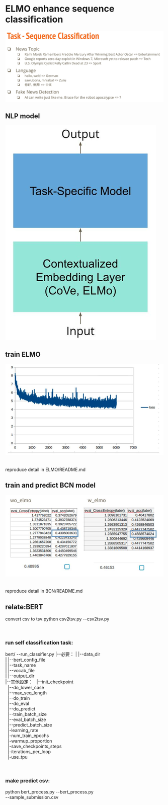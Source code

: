 # ELMO enhance sequence classification
![image](https://github.com/TaiChunYen/adl_hw2/blob/master/picture/task.jpg)
## NLP model
![image](https://github.com/TaiChunYen/adl_hw2/blob/master/picture/nlp_model.jpg)
## train ELMO
![image](https://github.com/TaiChunYen/adl_hw2/blob/master/picture/elmo_train.jpg)  
<br/>
<br/>
reproduce detail in ELMO/README.md

## train and predict BCN model
![image](https://github.com/TaiChunYen/adl_hw2/blob/master/picture/bcn_result.jpg)  
<br/>
<br/>
reproduce detail in BCN/README.md

## relate:BERT
convert csv to tsv:python csv2tsv.py
--csv2tsv.py  
<br/>
<br/>
### run self classification task:
bert/
--run_classifier.py
|--必要：
| |--data_dir  
| |--bert_config_file  
| |--task_name  
| |--vocab_file  
| |--output_dir  
|--其他設定：
&nbsp; |--init_checkpoint  
&nbsp; |--do_lower_case  
&nbsp; |--max_seq_length  
&nbsp; |--do_train  
&nbsp; |--do_eval  
&nbsp; |--do_predict  
&nbsp; |--train_batch_size  
&nbsp; |--eval_batch_size  
&nbsp; |--predict_batch_size  
&nbsp; |-learning_rate  
&nbsp; |-num_train_epochs  
&nbsp; |-warmup_proportion  
&nbsp; |-save_checkpoints_steps  
&nbsp; |-iterations_per_loop  
&nbsp; |-use_tpu  
<br/>
<br/>

### make predict csv:
python bert_process.py
--bert_process.py  
--sample_submission.csv  






